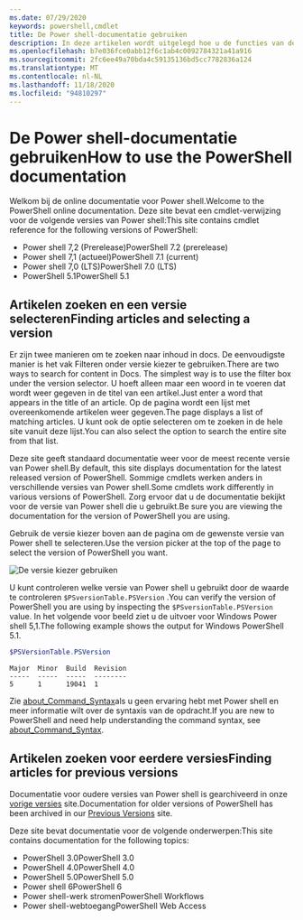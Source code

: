 ```yaml
---
ms.date: 07/29/2020
keywords: powershell,cmdlet
title: De Power shell-documentatie gebruiken
description: In deze artikelen wordt uitgelegd hoe u de functies van deze site gebruikt, inclusief het filteren van zoeken en de versie selectie.
ms.openlocfilehash: b7e036fce0abb12f6c1ab4c0092784321a41a916
ms.sourcegitcommit: 2fc6ee49a70bda4c59135136bd5cc7782836a124
ms.translationtype: MT
ms.contentlocale: nl-NL
ms.lasthandoff: 11/18/2020
ms.locfileid: "94810297"
---
```

# <a name="how-to-use-the-powershell-documentation"></a><span data-ttu-id="393fa-104">De Power shell-documentatie gebruiken</span><span class="sxs-lookup"><span data-stu-id="393fa-104">How to use the PowerShell documentation</span></span>

<span data-ttu-id="393fa-105">Welkom bij de online documentatie voor Power shell.</span><span class="sxs-lookup"><span data-stu-id="393fa-105">Welcome to the PowerShell online documentation.</span></span> <span data-ttu-id="393fa-106">Deze site bevat een cmdlet-verwijzing voor de volgende versies van Power shell:</span><span class="sxs-lookup"><span data-stu-id="393fa-106">This site contains cmdlet reference for the following versions of PowerShell:</span></span>

- <span data-ttu-id="393fa-107">Power shell 7,2 (Prerelease)</span><span class="sxs-lookup"><span data-stu-id="393fa-107">PowerShell 7.2 (prerelease)</span></span>
- <span data-ttu-id="393fa-108">Power shell 7,1 (actueel)</span><span class="sxs-lookup"><span data-stu-id="393fa-108">PowerShell 7.1 (current)</span></span>
- <span data-ttu-id="393fa-109">Power shell 7,0 (LTS)</span><span class="sxs-lookup"><span data-stu-id="393fa-109">PowerShell 7.0 (LTS)</span></span>
- <span data-ttu-id="393fa-110">PowerShell 5.1</span><span class="sxs-lookup"><span data-stu-id="393fa-110">PowerShell 5.1</span></span>

## <a name="finding-articles-and-selecting-a-version"></a><span data-ttu-id="393fa-111">Artikelen zoeken en een versie selecteren</span><span class="sxs-lookup"><span data-stu-id="393fa-111">Finding articles and selecting a version</span></span>

<span data-ttu-id="393fa-112">Er zijn twee manieren om te zoeken naar inhoud in docs. De eenvoudigste manier is het vak Filteren onder versie kiezer te gebruiken.</span><span class="sxs-lookup"><span data-stu-id="393fa-112">There are two ways to search for content in Docs. The simplest way is to use the filter box under the version selector.</span></span> <span data-ttu-id="393fa-113">U hoeft alleen maar een woord in te voeren dat wordt weer gegeven in de titel van een artikel.</span><span class="sxs-lookup"><span data-stu-id="393fa-113">Just enter a word that appears in the title of an article.</span></span> <span data-ttu-id="393fa-114">Op de pagina wordt een lijst met overeenkomende artikelen weer gegeven.</span><span class="sxs-lookup"><span data-stu-id="393fa-114">The page displays a list of matching articles.</span></span> <span data-ttu-id="393fa-115">U kunt ook de optie selecteren om te zoeken in de hele site vanuit deze lijst.</span><span class="sxs-lookup"><span data-stu-id="393fa-115">You can also select the option to search the entire site from that list.</span></span>

<span data-ttu-id="393fa-116">Deze site geeft standaard documentatie weer voor de meest recente versie van Power shell.</span><span class="sxs-lookup"><span data-stu-id="393fa-116">By default, this site displays documentation for the latest released version of PowerShell.</span></span> <span data-ttu-id="393fa-117">Sommige cmdlets werken anders in verschillende versies van Power shell.</span><span class="sxs-lookup"><span data-stu-id="393fa-117">Some cmdlets work differently in various versions of PowerShell.</span></span> <span data-ttu-id="393fa-118">Zorg ervoor dat u de documentatie bekijkt voor de versie van Power shell die u gebruikt.</span><span class="sxs-lookup"><span data-stu-id="393fa-118">Be sure you are viewing the documentation for the version of PowerShell you are using.</span></span>

<span data-ttu-id="393fa-119">Gebruik de versie kiezer boven aan de pagina om de gewenste versie van Power shell te selecteren.</span><span class="sxs-lookup"><span data-stu-id="393fa-119">Use the version picker at the top of the page to select the version of PowerShell you want.</span></span>

![De versie kiezer gebruiken](media/how-to-use-docs/version-search.gif)

<span data-ttu-id="393fa-121">U kunt controleren welke versie van Power shell u gebruikt door de waarde te controleren `$PSversionTable.PSVersion` .</span><span class="sxs-lookup"><span data-stu-id="393fa-121">You can verify the version of PowerShell you are using by inspecting the `$PSversionTable.PSVersion` value.</span></span> <span data-ttu-id="393fa-122">In het volgende voor beeld ziet u de uitvoer voor Windows Power shell 5,1.</span><span class="sxs-lookup"><span data-stu-id="393fa-122">The following example shows the output for Windows PowerShell 5.1.</span></span>

```powershell
$PSVersionTable.PSVersion
```

```Output
Major  Minor  Build  Revision
-----  -----  -----  --------
5      1      19041  1
```

<span data-ttu-id="393fa-123">Zie [about_Command_Syntax](/powershell/module/microsoft.powershell.core/about/about_command_syntax)als u geen ervaring hebt met Power shell en meer informatie wilt over de syntaxis van de opdracht.</span><span class="sxs-lookup"><span data-stu-id="393fa-123">If you are new to PowerShell and need help understanding the command syntax, see [about_Command_Syntax](/powershell/module/microsoft.powershell.core/about/about_command_syntax).</span></span>

## <a name="finding-articles-for-previous-versions"></a><span data-ttu-id="393fa-124">Artikelen zoeken voor eerdere versies</span><span class="sxs-lookup"><span data-stu-id="393fa-124">Finding articles for previous versions</span></span>

<span data-ttu-id="393fa-125">Documentatie voor oudere versies van Power shell is gearchiveerd in onze [vorige versies](https://aka.ms/PSLegacyDocs) site.</span><span class="sxs-lookup"><span data-stu-id="393fa-125">Documentation for older versions of PowerShell has been archived in our [Previous Versions](https://aka.ms/PSLegacyDocs) site.</span></span>

<span data-ttu-id="393fa-126">Deze site bevat documentatie voor de volgende onderwerpen:</span><span class="sxs-lookup"><span data-stu-id="393fa-126">This site contains documentation for the following topics:</span></span>

- <span data-ttu-id="393fa-127">PowerShell 3.0</span><span class="sxs-lookup"><span data-stu-id="393fa-127">PowerShell 3.0</span></span>
- <span data-ttu-id="393fa-128">PowerShell 4.0</span><span class="sxs-lookup"><span data-stu-id="393fa-128">PowerShell 4.0</span></span>
- <span data-ttu-id="393fa-129">PowerShell 5.0</span><span class="sxs-lookup"><span data-stu-id="393fa-129">PowerShell 5.0</span></span>
- <span data-ttu-id="393fa-130">Power shell 6</span><span class="sxs-lookup"><span data-stu-id="393fa-130">PowerShell 6</span></span>
- <span data-ttu-id="393fa-131">Power shell-werk stromen</span><span class="sxs-lookup"><span data-stu-id="393fa-131">PowerShell Workflows</span></span>
- <span data-ttu-id="393fa-132">Power shell-webtoegang</span><span class="sxs-lookup"><span data-stu-id="393fa-132">PowerShell Web Access</span></span>
